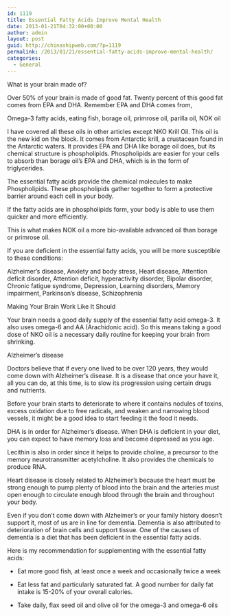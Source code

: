 ```yaml
---
id: 1119
title: Essential Fatty Acids Improve Mental Health
date: 2013-01-21T04:32:00+00:00
author: admin
layout: post
guid: http://chinashipweb.com/?p=1119
permalink: /2013/01/21/essential-fatty-acids-improve-mental-health/
categories:
  - General
---
```

What is your brain made of?

Over 50% of your brain is made of good fat. Twenty percent of this good fat comes from EPA and DHA. Remember EPA and DHA comes from,

Omega-3 fatty acids, eating fish, borage oil, primrose oil, parilla oil, NOK oil

I have covered all these oils in other articles except NKO Krill Oil. This oil is the new kid on the block. It comes from Antarctic krill, a crustacean found in the Antarctic waters. It provides EPA and DHA like borage oil does, but its chemical structure is phospholipids. Phospholipids are easier for your cells to absorb than borage oil&#8217;s EPA and DHA, which is in the form of triglycerides.

The essential fatty acids provide the chemical molecules to make Phospholipids. These phospholipids gather together to form a protective barrier around each cell in your body.

If the fatty acids are in phospholipids form, your body is able to use them quicker and more efficiently.

This is what makes NOK oil a more bio-available advanced oil than borage or primrose oil.

If you are deficient in the essential fatty acids, you will be more susceptible to these conditions:

Alzheimer&#8217;s disease, Anxiety and body stress, Heart disease, Attention deficit disorder, Attention deficit, hyperactivity disorder, Bipolar disorder, Chronic fatigue syndrome, Depression, Learning disorders, Memory impairment, Parkinson&#8217;s disease, Schizophrenia

Making Your Brain Work Like It Should

Your brain needs a good daily supply of the essential fatty acid omega-3. It also uses omega-6 and AA (Arachidonic acid). So this means taking a good dose of NKO oil is a necessary daily routine for keeping your brain from shrinking.

Alzheimer&#8217;s disease

Doctors believe that if every one lived to be over 120 years, they would come down with Alzheimer&#8217;s disease. It is a disease that once your have it, all you can do, at this time, is to slow its progression using certain drugs and nutrients.

Before your brain starts to deteriorate to where it contains nodules of toxins, excess oxidation due to free radicals, and weaken and narrowing blood vessels, it might be a good idea to start feeding it the food it needs.

DHA is in order for Alzheimer&#8217;s disease. When DHA is deficient in your diet, you can expect to have memory loss and become depressed as you age.

Lecithin is also in order since it helps to provide choline, a precursor to the memory neurotransmitter acetylcholine. It also provides the chemicals to produce RNA.

Heart disease is closely related to Alzheimer&#8217;s because the heart must be strong enough to pump plenty of blood into the brain and the arteries must open enough to circulate enough blood through the brain and throughout your body.

Even if you don&#8217;t come down with Alzheimer&#8217;s or your family history doesn&#8217;t support it, most of us are in line for dementia. Dementia is also attributed to deterioration of brain cells and support tissue. One of the causes of dementia is a diet that has been deficient in the essential fatty acids.

Here is my recommendation for supplementing with the essential fatty acids:

* Eat more good fish, at least once a week and occasionally twice a week
  
* Eat less fat and particularly saturated fat. A good number for daily fat intake is 15-20% of your overall calories.
  
* Take daily, flax seed oil and olive oil for the omega-3 and omega-6 oils